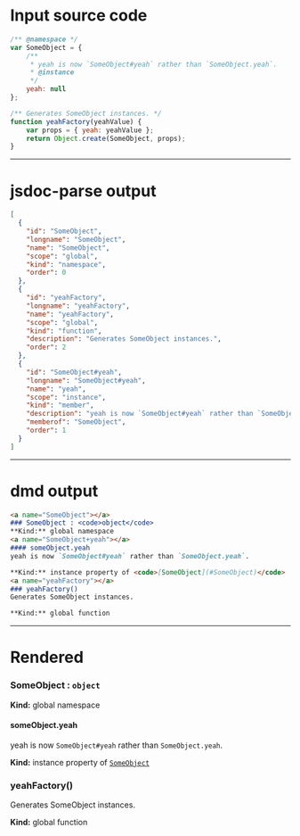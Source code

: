 # Input source code
```js
/** @namespace */
var SomeObject = {
    /**
     * yeah is now `SomeObject#yeah` rather than `SomeObject.yeah`.
     * @instance
     */
    yeah: null
};

/** Generates SomeObject instances. */
function yeahFactory(yeahValue) {
    var props = { yeah: yeahValue };
    return Object.create(SomeObject, props);
}

```

* * * 

# jsdoc-parse output
```json
[
  {
    "id": "SomeObject",
    "longname": "SomeObject",
    "name": "SomeObject",
    "scope": "global",
    "kind": "namespace",
    "order": 0
  },
  {
    "id": "yeahFactory",
    "longname": "yeahFactory",
    "name": "yeahFactory",
    "scope": "global",
    "kind": "function",
    "description": "Generates SomeObject instances.",
    "order": 2
  },
  {
    "id": "SomeObject#yeah",
    "longname": "SomeObject#yeah",
    "name": "yeah",
    "scope": "instance",
    "kind": "member",
    "description": "yeah is now `SomeObject#yeah` rather than `SomeObject.yeah`.",
    "memberof": "SomeObject",
    "order": 1
  }
]
```

* * * 

# dmd output
```markdown
<a name="SomeObject"></a>
### SomeObject : <code>object</code>
**Kind:** global namespace  
<a name="SomeObject+yeah"></a>
#### someObject.yeah
yeah is now `SomeObject#yeah` rather than `SomeObject.yeah`.

**Kind:** instance property of <code>[SomeObject](#SomeObject)</code>  
<a name="yeahFactory"></a>
### yeahFactory()
Generates SomeObject instances.

**Kind:** global function  
```

* * * 

# Rendered
<a name="SomeObject"></a>
### SomeObject : <code>object</code>
**Kind:** global namespace  
<a name="SomeObject+yeah"></a>
#### someObject.yeah
yeah is now `SomeObject#yeah` rather than `SomeObject.yeah`.

**Kind:** instance property of <code>[SomeObject](#SomeObject)</code>  
<a name="yeahFactory"></a>
### yeahFactory()
Generates SomeObject instances.

**Kind:** global function  
